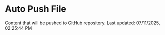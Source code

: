 # Auto Push File

Content that will be pushed to GitHub repository.
Last updated: 07/11/2025, 02:25:44 PM